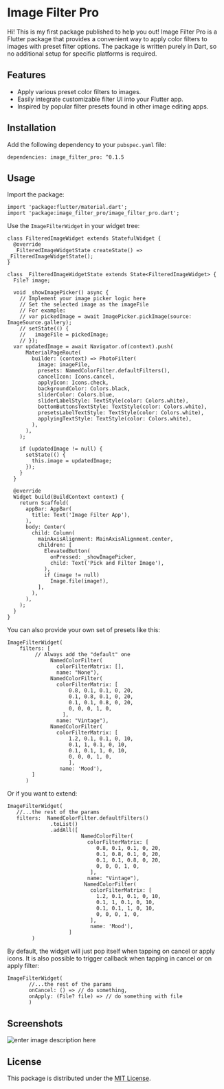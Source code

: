 
# Image Filter Pro

Hi! This is my first package published to help you out!
Image Filter Pro is a Flutter package that provides a convenient way to apply color filters to images with preset filter options. The package is written purely in Dart, so no additional setup for specific platforms is required.


## Features

-   Apply various preset color filters to images.
-   Easily integrate customizable filter UI into your Flutter app.
-   Inspired by popular filter presets found in other image editing apps.


## Installation

Add the following dependency to your `pubspec.yaml` file:

`dependencies:
image_filter_pro: ^0.1.5`

## Usage

Import the package:

    import 'package:flutter/material.dart';
    import 'package:image_filter_pro/image_filter_pro.dart';

Use the `ImageFilterWidget` in your widget tree:

    class FilteredImageWidget extends StatefulWidget {  
      @override  
      _FilteredImageWidgetState createState() => _FilteredImageWidgetState();  
    }  
      
    class _FilteredImageWidgetState extends State<FilteredImageWidget> {  
      File? image;  
      
      void _showImagePicker() async {  
        // Implement your image picker logic here  
        // Set the selected image as the imageFile 
        // For example: 
        // var pickedImage = await ImagePicker.pickImage(source: ImageSource.gallery); 
        // setState(() { 
        //   imageFile = pickedImage; 
        // });  
      var updatedImage = await Navigator.of(context).push(  
          MaterialPageRoute(  
            builder: (context) => PhotoFilter(  
              image: imageFile,  
              presets: NamedColorFilter.defaultFilters(),  
              cancelIcon: Icons.cancel,  
              applyIcon: Icons.check,  
              backgroundColor: Colors.black,  
              sliderColor: Colors.blue,  
              sliderLabelStyle: TextStyle(color: Colors.white),  
              bottomButtonsTextStyle: TextStyle(color: Colors.white),  
              presetsLabelTextStyle: TextStyle(color: Colors.white),  
              applyingTextStyle: TextStyle(color: Colors.white),  
            ),  
          ),  
        );  
      
        if (updatedImage != null) {  
          setState(() {  
            this.image = updatedImage;  
          });  
        }  
      }  
      
      @override  
      Widget build(BuildContext context) {  
        return Scaffold(  
          appBar: AppBar(  
            title: Text('Image Filter App'),  
          ),  
          body: Center(  
            child: Column(  
              mainAxisAlignment: MainAxisAlignment.center,  
              children: [  
                ElevatedButton(  
                  onPressed: _showImagePicker,  
                  child: Text('Pick and Filter Image'),  
                ),  
                if (image != null)  
                  Image.file(image!),  
              ],  
            ),  
          ),  
        );  
      }  
    }

You can also provide your own set of presets like this:

    ImageFilterWidget(
        filters: [
    		 // Always add the "default" one
    			  NamedColorFilter(  
    				colorFilterMatrix: [],  
    			    name: "None"),  
    			  NamedColorFilter(  
    				colorFilterMatrix: [  
    					0.8, 0.1, 0.1, 0, 20,  
    					0.1, 0.8, 0.1, 0, 20,  
    					0.1, 0.1, 0.8, 0, 20,  
    					0, 0, 0, 1, 0,  
    				  ],  
    				name: "Vintage"),  
    			  NamedColorFilter(  
    				colorFilterMatrix: [  
    					1.2, 0.1, 0.1, 0, 10,  
    					0.1, 1, 0.1, 0, 10,  
    					0.1, 0.1, 1, 0, 10,  
    					0, 0, 0, 1, 0,  
    				    ],  
    				 name: 'Mood'),  
    		]
          )

Or if you want to extend:

    ImageFilterWidget(
	   //...the rest of the params
       filters:  NamedColorFilter.defaultFilters()
                  .toList()
                  .addAll([ 
    					    NamedColorFilter(  
    						  colorFilterMatrix: [  
    						     0.8, 0.1, 0.1, 0, 20,  
    						     0.1, 0.8, 0.1, 0, 20,  
    						     0.1, 0.1, 0.8, 0, 20,  
    						     0, 0, 0, 1, 0,  
    						   ],  
    						  name: "Vintage"),  
    						 NamedColorFilter(  
    						   colorFilterMatrix: [  
    						     1.2, 0.1, 0.1, 0, 10,  
    						     0.1, 1, 0.1, 0, 10,  
    						     0.1, 0.1, 1, 0, 10,  
    						     0, 0, 0, 1, 0,  
    						   ],  
    						   name: 'Mood'),  
    					]
            )

By default, the widget will just pop itself when tapping on cancel or apply icons.
It is also possible to trigger callback when tapping in cancel or on apply filter:

    ImageFilterWidget(
    	   //...the rest of the params
    	   onCancel: () => // do something,
    	   onApply: (File? file) => // do something with file
    	   )

## Screenshots

![enter image description here](https://github.com/sharokh1/image_filter_pro/blob/main/example_filter.gif?raw=true)

## License

This package is distributed under the [MIT License](https://mit-license.org/).
